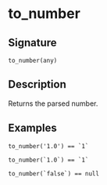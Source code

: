 # to_number

## Signature

`to_number(any)`

## Description

Returns the parsed number.

## Examples

```
to_number('1.0') == `1`
```

```
to_number(`1.0`) == `1`
```

```
to_number(`false`) == null
```
